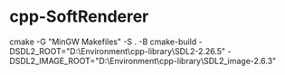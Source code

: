 # cpp-SoftRenderer

cmake -G "MinGW Makefiles" -S . -B cmake-build -DSDL2_ROOT="D:\Environment\cpp-library\SDL2-2.26.5" -DSDL2_IMAGE_ROOT="D:\Environment\cpp-library\SDL2_image-2.6.3"